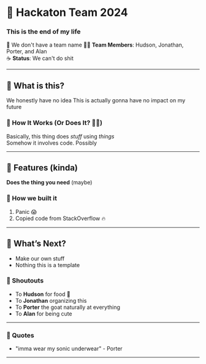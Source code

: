 # 🚀 Hackaton Team 2024  
### This is the end of my life

🎉 We don't have a team name
👨‍💻 **Team Members**: Hudson, Jonathan, Porter, and Alan  
☕ **Status**: We can't do shit

---

## 🤔 What is this?

We honestly have no idea 
This is actually gonna have no impact on my future

### 🔧 How It Works (Or Does It? 🤷‍♂️)

Basically, this thing does *stuff* using *things*  
Somehow it involves code. Possibly

---

## 🚨 Features (kinda)

**Does the thing you need** (maybe)

### 🧠 How we built it

1. Panic 😱
2. Copied code from StackOverflow 🔥

---

## 🌈 What’s Next?

- Make our own stuff
- Nothing this is a template

### 📢 Shoutouts

- To **Hudson** for food 🥈
- To **Jonathan** organizing this
- To **Porter** the goat naturally at everything
- To **Alan** for being cute

---

### 👅 Quotes

- "imma wear my sonic underwear" - Porter

---
